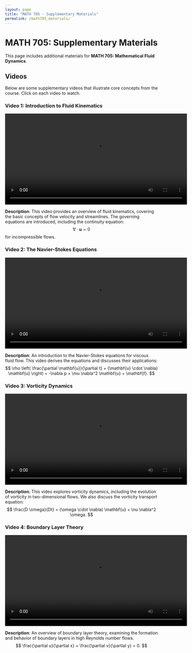```yaml
---
layout: page
title: "MATH 705 - Supplementary Materials"
permalink: /math705_materials/
---
```


<script type="text/javascript" async
  src="https://cdn.jsdelivr.net/npm/mathjax@3/es5/tex-mml-chtml.js">
</script>

# MATH 705: Supplementary Materials

This page includes additional materials for **MATH 705: Mathematical Fluid Dynamics**.

## Videos

Below are some supplementary videos that illustrate core concepts from the course. Click on each video to watch.

### Video 1: Introduction to Fluid Kinematics
<video width="600" controls>
  <source src="/path/to/video1.mp4" type="video/mp4">
  Your browser does not support the video tag.
</video>

**Description**: This video provides an overview of fluid kinematics, covering the basic concepts of flow velocity and streamlines. The governing equations are introduced, including the continuity equation:
$$
\nabla \cdot \mathbf{u} = 0
$$
for incompressible flows.

### Video 2: The Navier-Stokes Equations
<video width="600" controls>
  <source src="/path/to/video2.mp4" type="video/mp4">
  Your browser does not support the video tag.
</video>

**Description**: An introduction to the Navier-Stokes equations for viscous fluid flow. This video derives the equations and discusses their applications:
$$
\rho \left( \frac{\partial \mathbf{u}}{\partial t} + (\mathbf{u} \cdot \nabla) \mathbf{u} \right) = -\nabla p + \mu \nabla^2 \mathbf{u} + \mathbf{f}.
$$

### Video 3: Vorticity Dynamics
<video width="600" controls>
  <source src="/path/to/video3.mp4" type="video/mp4">
  Your browser does not support the video tag.
</video>

**Description**: This video explores vorticity dynamics, including the evolution of vorticity in two-dimensional flows. We also discuss the vorticity transport equation:
$$
\frac{D \omega}{Dt} = (\omega \cdot \nabla) \mathbf{u} + \nu \nabla^2 \omega.
$$

### Video 4: Boundary Layer Theory
<video width="600" controls>
  <source src="/path/to/video4.mp4" type="video/mp4">
  Your browser does not support the video tag.
</video>

**Description**: An overview of boundary layer theory, examining the formation and behavior of boundary layers in high Reynolds number flows.
$$
\frac{\partial u}{\partial x} + \frac{\partial v}{\partial y} = 0.
$$
